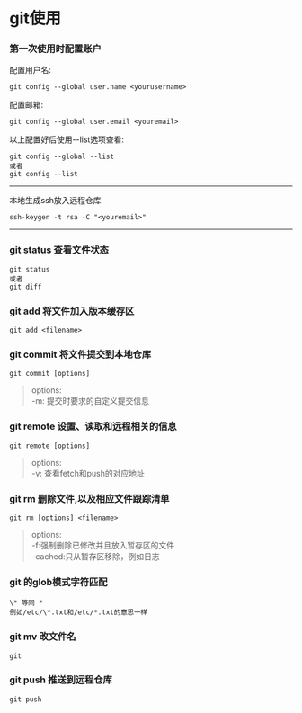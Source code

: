# git使用

### 第一次使用时配置账户  
配置用户名:  
```
git config --global user.name <yourusername>  
```
配置邮箱:  
```
git config --global user.email <youremail>
```
以上配置好后使用--list选项查看:  
```
git config --global --list
或者
git config --list
```

***
本地生成ssh放入远程仓库
```
ssh-keygen -t rsa -C "<youremail>" 
```
***

### git status 查看文件状态  
```
git status  
或者
git diff
```
### git add 将文件加入版本缓存区  
```
git add <filename>  
```

### git commit 将文件提交到本地仓库  
```
git commit [options]  
```
>options:  
>-m: 提交时要求的自定义提交信息  

### git remote 设置、读取和远程相关的信息  
```
git remote [options]  
```
>options:  
>-v: 查看fetch和push的对应地址  

### git rm 删除文件,以及相应文件跟踪清单  
```
git rm [options] <filename>
```
>options:  
>-f:强制删除已修改并且放入暂存区的文件   
>-cached:只从暂存区移除，例如日志  

### git 的glob模式字符匹配  
```
\* 等同 *
例如/etc/\*.txt和/etc/*.txt的意思一样  
```
### git mv 改文件名  
```
git 
```
### git push 推送到远程仓库
```
git push  
```
